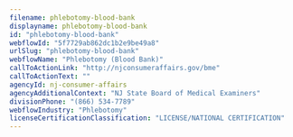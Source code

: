 ```yaml
---
filename: phlebotomy-blood-bank
displayname: phlebotomy-blood-bank
id: "phlebotomy-blood-bank"
webflowId: "5f7729ab862dc1b2e9be49a8"
urlSlug: "phlebotomy-blood-bank"
webflowName: "Phlebotomy (Blood Bank)"
callToActionLink: "http://njconsumeraffairs.gov/bme"
callToActionText: ""
agencyId: nj-consumer-affairs
agencyAdditionalContext: "NJ State Board of Medical Examiners"
divisionPhone: "(866) 534-7789"
webflowIndustry: "Phlebotomy"
licenseCertificationClassification: "LICENSE/NATIONAL CERTIFICATION"
---
```

